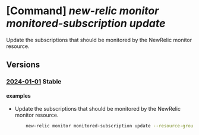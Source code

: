 # [Command] _new-relic monitor monitored-subscription update_

Update the subscriptions that should be monitored by the NewRelic monitor resource.

## Versions

### [2024-01-01](/Resources/mgmt-plane/L3N1YnNjcmlwdGlvbnMve30vcmVzb3VyY2Vncm91cHMve30vcHJvdmlkZXJzL25ld3JlbGljLm9ic2VydmFiaWxpdHkvbW9uaXRvcnMve30vbW9uaXRvcmVkc3Vic2NyaXB0aW9ucy97fQ==/2024-01-01.xml) **Stable**

<!-- mgmt-plane /subscriptions/{}/resourcegroups/{}/providers/newrelic.observability/monitors/{}/monitoredsubscriptions/{} 2024-01-01 -->

#### examples

- Update the subscriptions that should be monitored by the NewRelic monitor resource.
    ```bash
        new-relic monitor monitored-subscription update --resource-group MyResourceGroup --monitor-name MyNewRelicMonitor --configuration-name default --patch-operation Active --monitored-subscription-list=[{"subscription-id":"subscription-id", "status":"Active","error":"error","tag-rules":"log-rules=[{"send-aad-logs"="Enabled","send-subscription-logs"="Enabled","send-activity-logs"="Enabled",filtering-tags=[]}]","metric-rules"=[{"user-email"="UserEmail@123.com",filtering-tags=[{"name":"Environment","value":"Prod","action":"Include"}]}]
    ```
